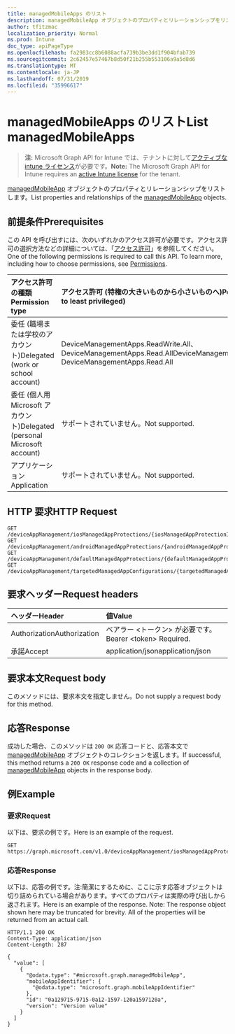 ```yaml
---
title: managedMobileApps のリスト
description: managedMobileApp オブジェクトのプロパティとリレーションシップをリストします。
author: tfitzmac
localization_priority: Normal
ms.prod: Intune
doc_type: apiPageType
ms.openlocfilehash: fa2983cc8b6088acfa739b3be3dd1f904bfab739
ms.sourcegitcommit: 2c62457e57467b8d50f21b255b553106a9a5d8d6
ms.translationtype: MT
ms.contentlocale: ja-JP
ms.lasthandoff: 07/31/2019
ms.locfileid: "35996617"
---
```

# <a name="list-managedmobileapps"></a><span data-ttu-id="6b6d2-103">managedMobileApps のリスト</span><span class="sxs-lookup"><span data-stu-id="6b6d2-103">List managedMobileApps</span></span>

> <span data-ttu-id="6b6d2-104">**注:** Microsoft Graph API for Intune では、テナントに対して[アクティブな intune ライセンス](https://go.microsoft.com/fwlink/?linkid=839381)が必要です。</span><span class="sxs-lookup"><span data-stu-id="6b6d2-104">**Note:** The Microsoft Graph API for Intune requires an [active Intune license](https://go.microsoft.com/fwlink/?linkid=839381) for the tenant.</span></span>

<span data-ttu-id="6b6d2-105">[managedMobileApp](../resources/intune-mam-managedmobileapp.md) オブジェクトのプロパティとリレーションシップをリストします。</span><span class="sxs-lookup"><span data-stu-id="6b6d2-105">List properties and relationships of the [managedMobileApp](../resources/intune-mam-managedmobileapp.md) objects.</span></span>

## <a name="prerequisites"></a><span data-ttu-id="6b6d2-106">前提条件</span><span class="sxs-lookup"><span data-stu-id="6b6d2-106">Prerequisites</span></span>
<span data-ttu-id="6b6d2-p101">この API を呼び出すには、次のいずれかのアクセス許可が必要です。アクセス許可の選択方法などの詳細については、「[アクセス許可](/graph/permissions-reference)」を参照してください。</span><span class="sxs-lookup"><span data-stu-id="6b6d2-p101">One of the following permissions is required to call this API. To learn more, including how to choose permissions, see [Permissions](/graph/permissions-reference).</span></span>

|<span data-ttu-id="6b6d2-109">アクセス許可の種類</span><span class="sxs-lookup"><span data-stu-id="6b6d2-109">Permission type</span></span>|<span data-ttu-id="6b6d2-110">アクセス許可 (特権の大きいものから小さいものへ)</span><span class="sxs-lookup"><span data-stu-id="6b6d2-110">Permissions (from most to least privileged)</span></span>|
|:---|:---|
|<span data-ttu-id="6b6d2-111">委任 (職場または学校のアカウント)</span><span class="sxs-lookup"><span data-stu-id="6b6d2-111">Delegated (work or school account)</span></span>|<span data-ttu-id="6b6d2-112">DeviceManagementApps.ReadWrite.All、DeviceManagementApps.Read.All</span><span class="sxs-lookup"><span data-stu-id="6b6d2-112">DeviceManagementApps.ReadWrite.All, DeviceManagementApps.Read.All</span></span>|
|<span data-ttu-id="6b6d2-113">委任 (個人用 Microsoft アカウント)</span><span class="sxs-lookup"><span data-stu-id="6b6d2-113">Delegated (personal Microsoft account)</span></span>|<span data-ttu-id="6b6d2-114">サポートされていません。</span><span class="sxs-lookup"><span data-stu-id="6b6d2-114">Not supported.</span></span>|
|<span data-ttu-id="6b6d2-115">アプリケーション</span><span class="sxs-lookup"><span data-stu-id="6b6d2-115">Application</span></span>|<span data-ttu-id="6b6d2-116">サポートされていません。</span><span class="sxs-lookup"><span data-stu-id="6b6d2-116">Not supported.</span></span>|

## <a name="http-request"></a><span data-ttu-id="6b6d2-117">HTTP 要求</span><span class="sxs-lookup"><span data-stu-id="6b6d2-117">HTTP Request</span></span>
<!-- {
  "blockType": "ignored"
}
-->
``` http
GET /deviceAppManagement/iosManagedAppProtections/{iosManagedAppProtectionId}/apps
GET /deviceAppManagement/androidManagedAppProtections/{androidManagedAppProtectionId}/apps
GET /deviceAppManagement/defaultManagedAppProtections/{defaultManagedAppProtectionId}/apps
GET /deviceAppManagement/targetedManagedAppConfigurations/{targetedManagedAppConfigurationId}/apps
```

## <a name="request-headers"></a><span data-ttu-id="6b6d2-118">要求ヘッダー</span><span class="sxs-lookup"><span data-stu-id="6b6d2-118">Request headers</span></span>
|<span data-ttu-id="6b6d2-119">ヘッダー</span><span class="sxs-lookup"><span data-stu-id="6b6d2-119">Header</span></span>|<span data-ttu-id="6b6d2-120">値</span><span class="sxs-lookup"><span data-stu-id="6b6d2-120">Value</span></span>|
|:---|:---|
|<span data-ttu-id="6b6d2-121">Authorization</span><span class="sxs-lookup"><span data-stu-id="6b6d2-121">Authorization</span></span>|<span data-ttu-id="6b6d2-122">ベアラー &lt;トークン&gt; が必要です。</span><span class="sxs-lookup"><span data-stu-id="6b6d2-122">Bearer &lt;token&gt; Required.</span></span>|
|<span data-ttu-id="6b6d2-123">承諾</span><span class="sxs-lookup"><span data-stu-id="6b6d2-123">Accept</span></span>|<span data-ttu-id="6b6d2-124">application/json</span><span class="sxs-lookup"><span data-stu-id="6b6d2-124">application/json</span></span>|

## <a name="request-body"></a><span data-ttu-id="6b6d2-125">要求本文</span><span class="sxs-lookup"><span data-stu-id="6b6d2-125">Request body</span></span>
<span data-ttu-id="6b6d2-126">このメソッドには、要求本文を指定しません。</span><span class="sxs-lookup"><span data-stu-id="6b6d2-126">Do not supply a request body for this method.</span></span>

## <a name="response"></a><span data-ttu-id="6b6d2-127">応答</span><span class="sxs-lookup"><span data-stu-id="6b6d2-127">Response</span></span>
<span data-ttu-id="6b6d2-128">成功した場合、このメソッドは `200 OK` 応答コードと、応答本文で [managedMobileApp](../resources/intune-mam-managedmobileapp.md) オブジェクトのコレクションを返します。</span><span class="sxs-lookup"><span data-stu-id="6b6d2-128">If successful, this method returns a `200 OK` response code and a collection of [managedMobileApp](../resources/intune-mam-managedmobileapp.md) objects in the response body.</span></span>

## <a name="example"></a><span data-ttu-id="6b6d2-129">例</span><span class="sxs-lookup"><span data-stu-id="6b6d2-129">Example</span></span>

### <a name="request"></a><span data-ttu-id="6b6d2-130">要求</span><span class="sxs-lookup"><span data-stu-id="6b6d2-130">Request</span></span>
<span data-ttu-id="6b6d2-131">以下は、要求の例です。</span><span class="sxs-lookup"><span data-stu-id="6b6d2-131">Here is an example of the request.</span></span>
``` http
GET https://graph.microsoft.com/v1.0/deviceAppManagement/iosManagedAppProtections/{iosManagedAppProtectionId}/apps
```

### <a name="response"></a><span data-ttu-id="6b6d2-132">応答</span><span class="sxs-lookup"><span data-stu-id="6b6d2-132">Response</span></span>
<span data-ttu-id="6b6d2-p102">以下は、応答の例です。注:簡潔にするために、ここに示す応答オブジェクトは切り詰められている場合があります。すべてのプロパティは実際の呼び出しから返されます。</span><span class="sxs-lookup"><span data-stu-id="6b6d2-p102">Here is an example of the response. Note: The response object shown here may be truncated for brevity. All of the properties will be returned from an actual call.</span></span>
``` http
HTTP/1.1 200 OK
Content-Type: application/json
Content-Length: 287

{
  "value": [
    {
      "@odata.type": "#microsoft.graph.managedMobileApp",
      "mobileAppIdentifier": {
        "@odata.type": "microsoft.graph.mobileAppIdentifier"
      },
      "id": "0a129715-9715-0a12-1597-120a1597120a",
      "version": "Version value"
    }
  ]
}
```



